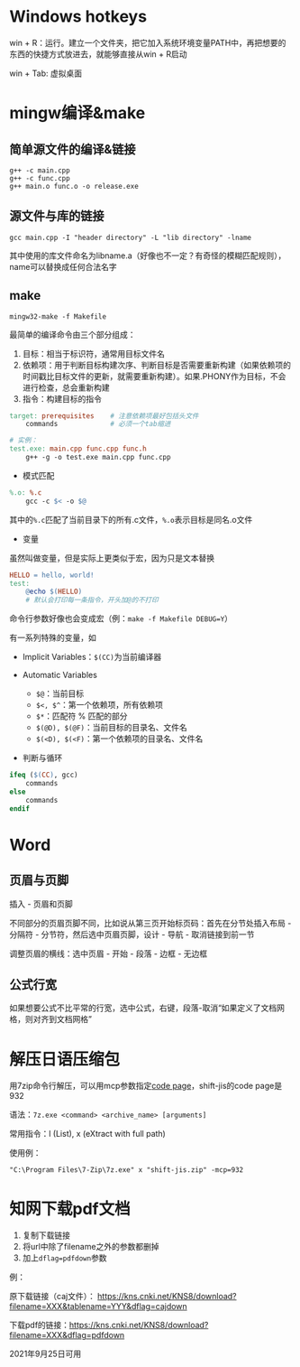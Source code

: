 # Windows hotkeys

win + R：运行。建立一个文件夹，把它加入系统环境变量PATH中，再把想要的东西的快捷方式放进去，就能够直接从win + R启动

win + Tab: 虚拟桌面

# mingw编译&make

## 简单源文件的编译&链接

```
g++ -c main.cpp
g++ -c func.cpp
g++ main.o func.o -o release.exe
```

## 源文件与库的链接

```
gcc main.cpp -I "header directory" -L "lib directory" -lname
```

其中使用的库文件命名为libname.a（好像也不一定？有奇怪的模糊匹配规则），name可以替换成任何合法名字

## make

```
mingw32-make -f Makefile
```

最简单的编译命令由三个部分组成：

1. 目标：相当于标识符，通常用目标文件名
2. 依赖项：用于判断目标构建次序、判断目标是否需要重新构建（如果依赖项的时间戳比目标文件的更新，就需要重新构建）。如果.PHONY作为目标，不会进行检查，总会重新构建
3. 指令：构建目标的指令

```makefile
target: prerequisites    # 注意依赖项最好包括头文件
	commands             # 必须一个tab缩进

# 实例：
test.exe: main.cpp func.cpp func.h
	g++ -g -o test.exe main.cpp func.cpp
```

* 模式匹配

```makefile
%.o: %.c
	gcc -c $< -o $@
```

其中的`%.c`匹配了当前目录下的所有.c文件，`%.o`表示目标是同名.o文件

* 变量

虽然叫做变量，但是实际上更类似于宏，因为只是文本替换

```makefile
HELLO = hello, world!
test:
	@echo $(HELLO)
	# 默认会打印每一条指令，开头加@的不打印
```

命令行参数好像也会变成宏（例：`make -f Makefile DEBUG=Y`）

有一系列特殊的变量，如

* Implicit Variables：`$(CC)`为当前编译器
* Automatic Variables
  * `$@`：当前目标
  * `$<, $^`：第一个依赖项，所有依赖项
  * `$*`：匹配符 % 匹配的部分
  * `$(@D), $(@F)`：当前目标的目录名、文件名
  * `$(<D), $(<F)`：第一个依赖项的目录名、文件名



* 判断与循环

```makefile
ifeq ($(CC), gcc)
	commands
else
	commands
endif
```

# Word

## 页眉与页脚

插入 - 页眉和页脚

不同部分的页眉页脚不同，比如说从第三页开始标页码：首先在分节处插入布局 - 分隔符 - 分节符，然后选中页眉页脚，设计 - 导航 - 取消链接到前一节

调整页眉的横线：选中页眉 - 开始 - 段落 - 边框 - 无边框

## 公式行宽

如果想要公式不比平常的行宽，选中公式，右键，段落-取消“如果定义了文档网格，则对齐到文档网格”

# 解压日语压缩包

用7zip命令行解压，可以用mcp参数指定[code page](https://en.wikipedia.org/wiki/Code_page#Microsoft_code_pages)，shift-jis的code page是932

语法：`7z.exe <command> <archive_name> [arguments]`

常用指令：l (List), x (eXtract with full path)

使用例：

```
"C:\Program Files\7-Zip\7z.exe" x "shift-jis.zip" -mcp=932
```

# 知网下载pdf文档

1. 复制下载链接
2. 将url中除了filename之外的参数都删掉
3. 加上`dflag=pdfdown`参数

例：

原下载链接（caj文件）：  https://kns.cnki.net/KNS8/download?filename=XXX&tablename=YYY&dflag=cajdown

下载pdf的链接：https://kns.cnki.net/KNS8/download?filename=XXX&dflag=pdfdown

2021年9月25日可用
